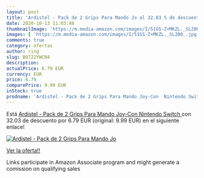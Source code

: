 ```yaml
---
layout: post
title: 'Ardistel - Pack de 2 Grips Para Mando Jo al 32.03 % de descuento'
date: 2020-10-13 11:03:48
thumbnailImage: 'https://m.media-amazon.com/images/I/51GS-Z+MKZL._SL200_.jpg'
images: [ 'https://m.media-amazon.com/images/I/51GS-Z+MKZL._SL200_.jpg' ]
comments: true
category: ofertas
author: ring
slug: B0722YWCN4
description:
actualPrice: 6.79 EUR
currency: EUR
price: 6.79
comparePrice: 9.99 EUR
inStock: true
prodname: 'Ardistel - Pack de 2 Grips Para Mando Joy-Con  Nintendo Switch '
---
```


Está [Ardistel - Pack de 2 Grips Para Mando Joy-Con  Nintendo Switch ](https://www.amazon.es/dp/B0722YWCN4/?tag=tolees-21) con 32.03 de descuento por 6.79 EUR (original: 9.99 EUR) en el siguiente enlace!

[![Ardistel - Pack de 2 Grips Para Mando Jo](https://m.media-amazon.com/images/I/51GS-Z+MKZL._SL200_.jpg)](https://www.amazon.es/dp/B0722YWCN4/?tag=tolees-21)

[Ver la oferta!!](https://www.amazon.es/dp/B0722YWCN4/?tag=tolees-21)

Links participate in Amazon Associate program and might generate a comission on qualifying sales


